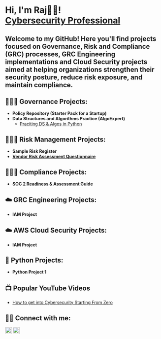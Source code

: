 <h1>Hi, I'm Raj🙌🏽! <br/><a href="https://github.com/rajaegayle-sudo"><a href="https://www.linkedin.com/in/rajae-gayle-cybersecurity/">Cybersecurity Professional</a>
<h2>Welcome to my GitHub! Here you'll find projects focused on Governance, Risk and Compliance (GRC) processes, GRC Engineering implementations and Cloud Security projects aimed at helping organizations strengthen their security posture, reduce risk exposure, and maintain compliance.</h2>

<h2>👨🏽‍💻 Governance Projects:</h2>

- <b>Policy Repository (Starter Pack for a Startup)</b>
- <b>Data Structures and Algorithms Practice (AlgoExpert)</b>
  - [Praciting DS & Algos in Python](https://github.com/joshmadakor1/Algorithms-Practice)

<h2>👨🏽‍💻 Risk Management Projects:</h2>

  - <b>Sample Risk Register</b>
  - <b>[Vendor Risk Assessment Questionnaire](https://drive.google.com/drive/u/0/folders/105HRWyolx3AWdhvyreuTjjzNc7dcX1La)</b>
 
<h2>👨🏽‍💻 Compliance Projects:</h2>

  - <b>[SOC 2 Readiness & Assessment Guide](https://drive.google.com/drive/u/0/folders/105HRWyolx3AWdhvyreuTjjzNc7dcX1La)</b>

<h2>☁️ GRC Engineering Projects:</h2>
  
  - <b>IAM Project</b>

<h2>☁️ AWS Cloud Security Projects:</h2>
  
  - <b>IAM Project</b>

<h2>🐍 Python Projects:</h2>

  - <b>Python Project 1</b>

<h2>📺 Popular YouTube Videos</h2>

- [How to get into Cybersecurity Starting From Zero](https://www.youtube.com/watch?v=a83ASGn_V_s)

<h2> 🤳🏽 Connect with me:</h2>

[<img align="left" alt="RajaeGayle | YouTube" width="22px" src="https://cdn.jsdelivr.net/npm/simple-icons@v3/icons/youtube.svg" />][youtube]
[<img align="left" alt="RajaeGayle | LinkedIn" width="22px" src="https://cdn.jsdelivr.net/npm/simple-icons@v3/icons/linkedin.svg" />][linkedin]

[youtube]: https://www.youtube.com/channel/UCT2QZsgjHuxAXfKXFl0dE8g
[linkedin]: https://www.linkedin.com/in/rajae-gayle-cybersecurity/


